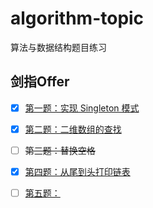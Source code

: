 # algorithm-topic
算法与数据结构题目练习

## 剑指Offer

- [x] [第一题：实现 Singleton 模式](https://github.com/lololiu/algorithm-topic/blob/master/剑指offer/no1.md)
- [x] [第二题：二维数组的查找](https://github.com/lololiu/algorithm-topic/blob/master/剑指offer/no2.java)
- [ ] ~~第三题：替换空格~~
- [x] [第四题：从尾到头打印链表](https://github.com/lololiu/algorithm-topic/blob/master/剑指offer/no4.java)
- [ ] [第五题：]()



